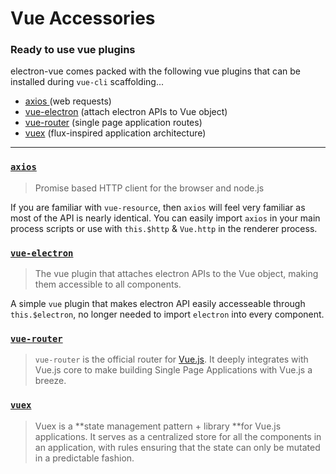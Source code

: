 # Vue Accessories

### Ready to use vue plugins

electron-vue comes packed with the following vue plugins that can be installed during `vue-cli` scaffolding...

* [axios ](https://github.com/mzabriskie/axios)\(web requests\)
* [vue-electron](https://github.com/SimulatedGREG/vue-electron) \(attach electron APIs to Vue object\)
* [vue-router](https://github.com/vuejs/vue-router) \(single page application routes\)
* [vuex](https://github.com/vuejs/vuex) \(flux-inspired application architecture\)

---

### [`axios`](https://github.com/mzabriskie/axios)

> Promise based HTTP client for the browser and node.js

If you are familiar with `vue-resource`, then `axios` will feel very familiar as most of the API is nearly identical. You can easily import `axios` in your main process scripts or use with `this.$http` & `Vue.http` in the renderer process.

### [`vue-electron`](https://github.com/SimulatedGREG/vue-electron)

> The vue plugin that attaches electron APIs to the Vue object, making them accessible to all components.

A simple `vue` plugin that makes electron API easily accesseable through `this.$electron`, no longer needed to import `electron` into every component.

### [`vue-router`](https://github.com/vuejs/vue-router)

> `vue-router` is the official router for [Vue.js](http://vuejs.org/). It deeply integrates with Vue.js core to make building Single Page Applications with Vue.js a breeze.

### [`vuex`](https://github.com/vuejs/vuex)

> Vuex is a **state management pattern + library **for Vue.js applications. It serves as a centralized store for all the components in an application, with rules ensuring that the state can only be mutated in a predictable fashion.



